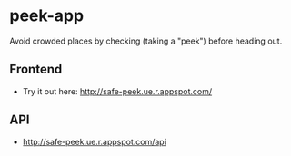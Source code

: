 # peek-app
Avoid crowded places by checking (taking a "peek") before heading out.

## Frontend
- Try it out here: http://safe-peek.ue.r.appspot.com/

## API
- http://safe-peek.ue.r.appspot.com/api
